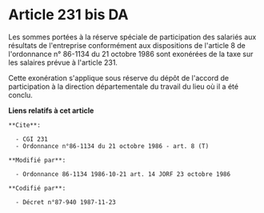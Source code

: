 # Article 231 bis DA

Les sommes portées à la réserve spéciale de participation des salariés aux résultats de l'entreprise conformément aux
dispositions de l'article 8 de l'ordonnance n° 86-1134 du 21 octobre 1986 sont exonérées de la taxe sur les salaires prévue à
l'article 231.

Cette exonération s'applique sous réserve du dépôt de l'accord de participation à la direction départementale du travail du
lieu où il a été conclu.

**Liens relatifs à cet article**

	**Cite**:

	  - CGI 231
	  - Ordonnance n°86-1134 du 21 octobre 1986 - art. 8 (T)

	**Modifié par**:

	  - Ordonnance 86-1134 1986-10-21 art. 14 JORF 23 octobre 1986

	**Codifié par**:

	  - Décret n°87-940 1987-11-23
